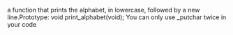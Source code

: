  a function that prints the alphabet, in lowercase, followed by a new line.Prototype: void print_alphabet(void);
You can only use _putchar twice in your code
